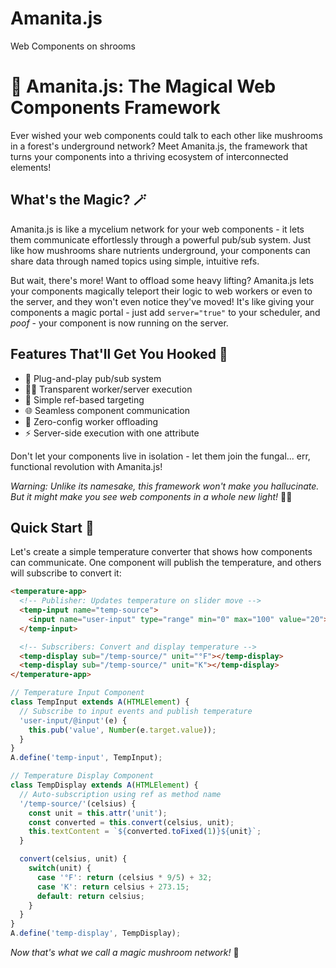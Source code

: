 # Amanita.js

Web Components on shrooms

# 🍄 Amanita.js: The Magical Web Components Framework

Ever wished your web components could talk to each other like mushrooms in a forest's underground network? Meet Amanita.js, the framework that turns your components into a thriving ecosystem of interconnected elements!

## What's the Magic? 🪄

Amanita.js is like a mycelium network for your web components - it lets them communicate effortlessly through a powerful pub/sub system. Just like how mushrooms share nutrients underground, your components can share data through named topics using simple, intuitive refs.

But wait, there's more! Want to offload some heavy lifting? Amanita.js lets your components magically teleport their logic to web workers or even to the server, and they won't even notice they've moved! It's like giving your components a magic portal - just add `server="true"` to your scheduler, and *poof* - your component is now running on the server.

## Features That'll Get You Hooked 🎣

- 🔌 Plug-and-play pub/sub system
- 🧙‍♂️ Transparent worker/server execution
- 🎯 Simple ref-based targeting
- 🌐 Seamless component communication
- 🚀 Zero-config worker offloading
- ⚡ Server-side execution with one attribute

Don't let your components live in isolation - let them join the fungal... err, functional revolution with Amanita.js!

*Warning: Unlike its namesake, this framework won't make you hallucinate. But it might make you see web components in a whole new light!* 🍄✨

## Quick Start 🚀

Let's create a simple temperature converter that shows how components can communicate. One component will publish the temperature, and others will subscribe to convert it:

```html
<temperature-app>
  <!-- Publisher: Updates temperature on slider move -->
  <temp-input name="temp-source">
    <input name="user-input" type="range" min="0" max="100" value="20">
  </temp-input>

  <!-- Subscribers: Convert and display temperature -->
  <temp-display sub="/temp-source/" unit="°F"></temp-display>
  <temp-display sub="/temp-source/" unit="K"></temp-display>
</temperature-app>
```

```javascript
// Temperature Input Component
class TempInput extends A(HTMLElement) {
  // Subscribe to input events and publish temperature
  'user-input/@input'(e) {
    this.pub('value', Number(e.target.value));
  }
}
A.define('temp-input', TempInput);

// Temperature Display Component
class TempDisplay extends A(HTMLElement) {
  // Auto-subscription using ref as method name
  '/temp-source/'(celsius) {
    const unit = this.attr('unit');
    const converted = this.convert(celsius, unit);
    this.textContent = `${converted.toFixed(1)}${unit}`;
  }

  convert(celsius, unit) {
    switch(unit) {
      case '°F': return (celsius * 9/5) + 32;
      case 'K': return celsius + 273.15;
      default: return celsius;
    }
  }
}
A.define('temp-display', TempDisplay);
```

*Now that's what we call a magic mushroom network!* 🍄

